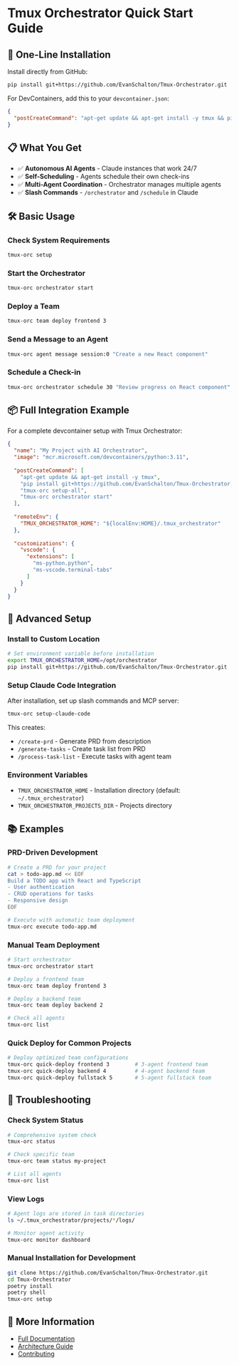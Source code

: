 # Tmux Orchestrator Quick Start Guide

## 🚀 One-Line Installation

Install directly from GitHub:

```bash
pip install git+https://github.com/EvanSchalton/Tmux-Orchestrator.git
```

For DevContainers, add this to your `devcontainer.json`:

```json
{
  "postCreateCommand": "apt-get update && apt-get install -y tmux && pip install git+https://github.com/EvanSchalton/Tmux-Orchestrator.git"
}
```

## 📋 What You Get

- ✅ **Autonomous AI Agents** - Claude instances that work 24/7
- ✅ **Self-Scheduling** - Agents schedule their own check-ins
- ✅ **Multi-Agent Coordination** - Orchestrator manages multiple agents
- ✅ **Slash Commands** - `/orchestrator` and `/schedule` in Claude

## 🛠️ Basic Usage

### Check System Requirements
```bash
tmux-orc setup
```

### Start the Orchestrator
```bash
tmux-orc orchestrator start
```

### Deploy a Team
```bash
tmux-orc team deploy frontend 3
```

### Send a Message to an Agent
```bash
tmux-orc agent message session:0 "Create a new React component"
```

### Schedule a Check-in
```bash
tmux-orc orchestrator schedule 30 "Review progress on React component"
```

## 📦 Full Integration Example

For a complete devcontainer setup with Tmux Orchestrator:

```json
{
  "name": "My Project with AI Orchestrator",
  "image": "mcr.microsoft.com/devcontainers/python:3.11",
  
  "postCreateCommand": [
    "apt-get update && apt-get install -y tmux",
    "pip install git+https://github.com/EvanSchalton/Tmux-Orchestrator.git",
    "tmux-orc setup-all",
    "tmux-orc orchestrator start"
  ],
  
  "remoteEnv": {
    "TMUX_ORCHESTRATOR_HOME": "${localEnv:HOME}/.tmux_orchestrator"
  },
  
  "customizations": {
    "vscode": {
      "extensions": [
        "ms-python.python",
        "ms-vscode.terminal-tabs"
      ]
    }
  }
}
```

## 🔧 Advanced Setup

### Install to Custom Location
```bash
# Set environment variable before installation
export TMUX_ORCHESTRATOR_HOME=/opt/orchestrator
pip install git+https://github.com/EvanSchalton/Tmux-Orchestrator.git
```

### Setup Claude Code Integration
After installation, set up slash commands and MCP server:
```bash
tmux-orc setup-claude-code
```

This creates:
- `/create-prd` - Generate PRD from description
- `/generate-tasks` - Create task list from PRD
- `/process-task-list` - Execute tasks with agent team

### Environment Variables
- `TMUX_ORCHESTRATOR_HOME` - Installation directory (default: `~/.tmux_orchestrator`)
- `TMUX_ORCHESTRATOR_PROJECTS_DIR` - Projects directory

## 📚 Examples

### PRD-Driven Development
```bash
# Create a PRD for your project
cat > todo-app.md << EOF
Build a TODO app with React and TypeScript
- User authentication
- CRUD operations for tasks
- Responsive design
EOF

# Execute with automatic team deployment
tmux-orc execute todo-app.md
```

### Manual Team Deployment
```bash
# Start orchestrator
tmux-orc orchestrator start

# Deploy a frontend team
tmux-orc team deploy frontend 3

# Deploy a backend team
tmux-orc team deploy backend 2

# Check all agents
tmux-orc list
```

### Quick Deploy for Common Projects
```bash
# Deploy optimized team configurations
tmux-orc quick-deploy frontend 3        # 3-agent frontend team
tmux-orc quick-deploy backend 4         # 4-agent backend team
tmux-orc quick-deploy fullstack 5       # 5-agent fullstack team
```

## 🐛 Troubleshooting

### Check System Status
```bash
# Comprehensive system check
tmux-orc status

# Check specific team
tmux-orc team status my-project

# List all agents
tmux-orc list
```

### View Logs
```bash
# Agent logs are stored in task directories
ls ~/.tmux_orchestrator/projects/*/logs/

# Monitor agent activity
tmux-orc monitor dashboard
```

### Manual Installation for Development
```bash
git clone https://github.com/EvanSchalton/Tmux-Orchestrator.git
cd Tmux-Orchestrator
poetry install
poetry shell
tmux-orc setup
```

## 📖 More Information

- [Full Documentation](README.md)
- [Architecture Guide](ARCHITECTURE.md)
- [Contributing](CONTRIBUTING.md)